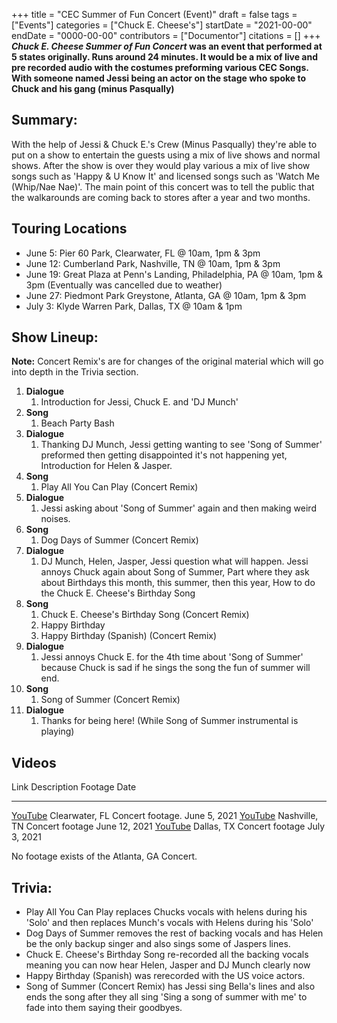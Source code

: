 +++
title = "CEC Summer of Fun Concert (Event)"
draft = false
tags = ["Events"]
categories = ["Chuck E. Cheese's"]
startDate = "2021-00-00"
endDate = "0000-00-00"
contributors = ["Documentor"]
citations = []
+++
***Chuck E. Cheese Summer of Fun Concert* was an event that performed at 5 states originally. Runs around 24 minutes.
It would be a mix of live and pre recorded audio with the costumes preforming various CEC Songs. With someone named Jessi being an actor on the stage who spoke to Chuck and his gang (minus Pasqually)**

## Summary:

With the help of Jessi & Chuck E.'s Crew (Minus Pasqually) they're able to put on a show to entertain the guests using a mix of live shows and normal shows. After the show is over they would play various a mix of live show songs such as 'Happy & U Know It' and licensed songs such as 'Watch Me (Whip/Nae Nae)'. The main point of this concert was to tell the public that the walkarounds are coming back to stores after a year and two months.

## Touring Locations

- June 5: Pier 60 Park, Clearwater, FL @ 10am, 1pm & 3pm
- June 12: Cumberland Park, Nashville, TN @ 10am, 1pm & 3pm
- June 19: Great Plaza at Penn's Landing, Philadelphia, PA @ 10am, 1pm & 3pm (Eventually was cancelled due to weather)
- June 27: Piedmont Park Greystone, Atlanta, GA @ 10am, 1pm & 3pm
- July 3: Klyde Warren Park, Dallas, TX @ 10am & 1pm

## Show Lineup:

**Note:** Concert Remix's are for changes of the original material which will go into depth in the Trivia section.

1.  **Dialogue**
    1.  Introduction for Jessi, Chuck E. and 'DJ Munch'
2.  **Song**
    1.  Beach Party Bash
3.  **Dialogue**
    1.  Thanking DJ Munch, Jessi getting wanting to see 'Song of Summer' preformed then getting disappointed it's not happening yet, Introduction for Helen & Jasper.
4.  **Song**
    1.  Play All You Can Play (Concert Remix)
5.  **Dialogue**
    1.  Jessi asking about 'Song of Summer' again and then making weird noises.
6.  **Song**
    1.  Dog Days of Summer (Concert Remix)
7.  **Dialogue**
    1.  DJ Munch, Helen, Jasper, Jessi question what will happen. Jessi annoys Chuck again about Song of Summer, Part where they ask about Birthdays this month, this summer, then this year, How to do the Chuck E. Cheese's Birthday Song
8.  **Song**
    1.  Chuck E. Cheese's Birthday Song (Concert Remix)
    2.  Happy Birthday
    3.  Happy Birthday (Spanish) (Concert Remix)
9.  **Dialogue**
    1.  Jessi annoys Chuck E. for the 4th time about 'Song of Summer' because Chuck is sad if he sings the song the fun of summer will end.
10. **Song**
    1.  Song of Summer (Concert Remix)
11. **Dialogue**
    1.  Thanks for being here! (While Song of Summer instrumental is playing)

## Videos

  Link                                                     Description                       Footage Date
  -------------------------------------------------------- --------------------------------- ---------------
  [YouTube](https://www.youtube.com/watch?v=8-0--zVa7X4)   Clearwater, FL Concert footage.   June 5, 2021
  [YouTube](https://www.youtube.com/watch?v=VKl_mF5TBpc)   Nashville, TN Concert footage     June 12, 2021
  [YouTube](https://www.youtube.com/watch?v=rW2GCMJWz8c)   Dallas, TX Concert footage        July 3, 2021
                                                                                             

No footage exists of the Atlanta, GA Concert.

## Trivia:

- Play All You Can Play replaces Chucks vocals with helens during his 'Solo' and then replaces Munch's vocals with Helens during his 'Solo'
- Dog Days of Summer removes the rest of backing vocals and has Helen be the only backup singer and also sings some of Jaspers lines.
- Chuck E. Cheese's Birthday Song re-recorded all the backing vocals meaning you can now hear Helen, Jasper and DJ Munch clearly now
- Happy Birthday (Spanish) was rerecorded with the US voice actors.
- Song of Summer (Concert Remix) has Jessi sing Bella's lines and also ends the song after they all sing 'Sing a song of summer with me' to fade into them saying their goodbyes.
